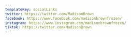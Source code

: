 ```yaml
---
templateKey: socialLinks
twitter: https://twitter.com/MadisonBrown
facebook: https://www.facebook.com/madisonbrownfrozen/
instagram: https://www.instagram.com/madisonbrownfrozen/
tiktok: https://twitter.com/MadisonBrown
---
```

